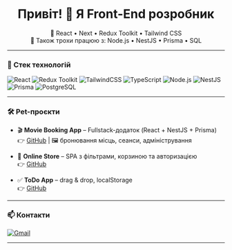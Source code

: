 <h1 align="center">Привіт! 👋 Я Front-End розробник</h1>

<p align="center">
  🚀 React • Next • Redux Toolkit • Tailwind CSS  
  <br>
  🧠 Також трохи працюю з: Node.js • NestJS • Prisma • SQL
</p>

---

### 🔧 Стек технологій

![React](https://img.shields.io/badge/-React-61DAFB?style=flat&logo=react)
![Redux Toolkit](https://img.shields.io/badge/-Redux_Toolkit-764abc?style=flat&logo=redux)
![TailwindCSS](https://img.shields.io/badge/-TailwindCSS-38B2AC?style=flat&logo=tailwind-css)
![TypeScript](https://img.shields.io/badge/-TypeScript-007acc?style=flat&logo=typescript)
![Node.js](https://img.shields.io/badge/-Node.js-339933?style=flat&logo=node.js)
![NestJS](https://img.shields.io/badge/-NestJS-E0234E?style=flat&logo=nestjs)
![Prisma](https://img.shields.io/badge/-Prisma-2D3748?style=flat&logo=prisma)
![PostgreSQL](https://img.shields.io/badge/-PostgreSQL-336791?style=flat&logo=postgresql)

---

### 🛠️ Pet-проєкти

- 🎬 **Movie Booking App** – Fullstack-додаток (React + NestJS + Prisma)  
  👉 [GitHub](https://github.com/yourusername/movie-app) | 🖼️ бронювання місць, сеанси, адміністрування

- 🛒 **Online Store** – SPA з фільтрами, корзиною та авторизацією  
  👉 [GitHub](https://github.com/yourusername/online-store)

- ✅ **ToDo App** – drag & drop, localStorage  
  👉 [GitHub](https://github.com/yourusername/todo-dnd)

---

### 📫 Контакти

[![Gmail](https://img.shields.io/badge/-Email-D14836?style=flat&logo=gmail&logoColor=white)](mailto:bogdanvituk445@gmail.com)

---
